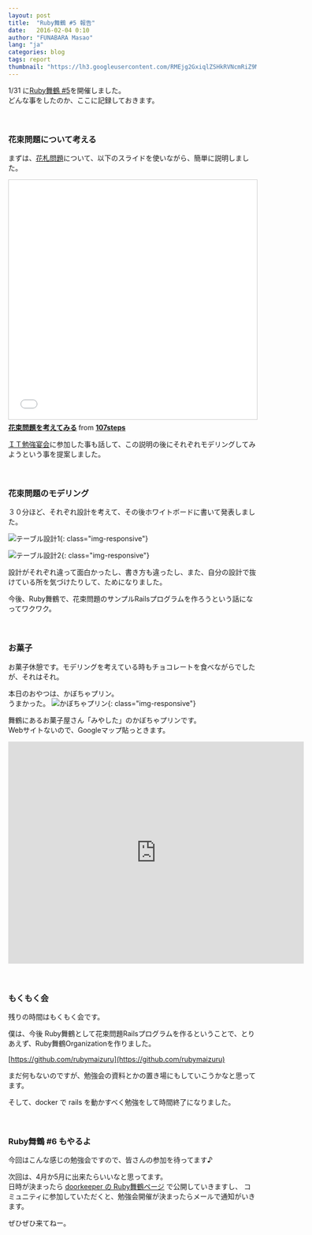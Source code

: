 ```yaml
---
layout: post
title:  "Ruby舞鶴 #5 報告"
date:   2016-02-04 0:10
author: "FUNABARA Masao"
lang: "ja"
categories: blog
tags: report
thumbnail: "https://lh3.googleusercontent.com/RMEjg2GxiqlZSHkRVNcmRiZ9MYs3rVS-hafsLHjsqPsFbAmEwKtnYlsVvupLHm3xYMMdmjEJqcVnameh3I1dvT6a_wQJUdH1DLd8GkZvsJCFjliHN5PPNBNmFh6U_WuZKOisbTFmRBL9ZPmKxX8ObmfB3hpRoeWbmq1zNlewDwk7SmQUsnw-9M-ga-sCXIbyRvua5h3BwP_z4PUOuWRb3piMbpZKi0lU0meG-0E7Cfkc13dvPFKFy-qeAvs5WQUoJDBCMbqzrSuJD0Z4voM0AW52Ns55ilsdkval73nTFNhyaowA75-CsOmlNYMPwheenVhhEDw8ICdqXgNJD5o1Db76DW6lBeeM4hIZErIajUoG0ZrmCjZy0Jdul4DyOugc3EJp5f4dCACocyzQ-dPkKCbne-kXnxfMs8qTMh_IiQzALnkm6fm1bMpnpFIZRI26xwuffeUJ5V1ulEFrvqzRi-qyiBxRRlF59lemz5R8CPFgm-r0FrXnVoJJXScyq-q9K6U1UJbkx93zWnaOWWyupMYzigVi6V_2QkMB0Qp8B-4uQOP5s3gPlPe56jGzAyiBwdgc=w501-h667-no"
---
```


1/31 に[Ruby舞鶴 #5](https://ruby-maizuru.doorkeeper.jp/events/36237)を開催しました。  
どんな事をしたのか、ここに記録しておきます。
<br><br><br>

### 花束問題について考える

まずは、[花札問題](http://www.benkyoenkai.org/2015/01/v12.html)について、以下のスライドを使いながら、簡単に説明しました。

<iframe src="//www.slideshare.net/slideshow/embed_code/key/31SDCw1kn2B1FI" width="595" height="485" frameborder="0" marginwidth="0" marginheight="0" scrolling="no" style="border:1px solid #CCC; border-width:1px; margin-bottom:5px; max-width: 100%;" allowfullscreen> </iframe> <div style="margin-bottom:5px"> <strong> <a href="//www.slideshare.net/107steps/ss-57690462" title="花束問題を考えてみる" target="_blank">花束問題を考えてみる</a> </strong> from <strong><a href="//www.slideshare.net/107steps" target="_blank">107steps</a></strong> </div>

[ＩＴ勉強宴会](http://www.benkyoenkai.org/)に参加した事も話して、この説明の後にそれぞれモデリングしてみようという事を提案しました。
<br><br><br>

### 花束問題のモデリング

３０分ほど、それぞれ設計を考えて、その後ホワイトボードに書いて発表しました。

![テーブル設計1](https://lh3.googleusercontent.com/_UgMDbZlqGFVmZJ-RZmz2-yJ0KbMMIk5Fn4JGCaweNuZlUIaFPfPkdrhF4D6TakDyaPbMcaaV4ijDTwQz0HIZ7wLg-kVx2dIDn3YjZC85EMW24Sbmq3oKVy90gN8OqKHw55uSk99LbIgxklIry-lD03Ll96yEL5ZSBl4pPQepIXvfGbLojGlye8HlTvGNKw-Bsc6zaeGqxzQt8TCumBxz6C_quRLEQJIFRwzHBVow68SZFOtN_MR_Hhp3qYKxp03Nj29JNevxTWVG0re9vbEcw-7oYE7dCD92xO-m_kuGUlhPVfBqfZsC8YNr2EMYOW1b8CQU-Nj5Fe8kmix3Z9vD56R2Sjx7_IYpPcQg-4VtXnG1_Y_001uxRBXrLo5jjoE81CzUJmQbMu0rJgWA7lAyOd_6oMS-cGjD2GuZQFLwzmOstM2ft2KzneGjNk0wezuB5guYd9Rr6TE5uF5N9wXHCKpUR7LY8WVEmNtrj0DWXTuIVO2SP3ylR3BG8u_9cCn_XbYUfSwG4xj2npwqqbJ6clANyC_7IvvpnwPoR_eFGxSwqLqj668u5EAz3bQVX0PfHth=w400-h380-no){: class="img-responsive"}

![テーブル設計2](https://lh3.googleusercontent.com/5TV3b7lXo7sCRXHsweS32H395ZcQ87klWy4gkenYTuYkIcQVq9Tw_HLH5H5ovhqThuo8xiARjYok808cEPM94sqD-WdrC44dVR2x_-fFCA0r1Pt9Vi0KqimzLmsXy-MQhPgQgP7H8Fg4usSdhS_aCQ8-H49EuXCE6SjfIqR-6A23TWX2w3LBKaN7gjgx2y62ZwhfhGGkqz_jlfYS2myY1sBcU11v7ahOxwM6i0g2azAyrxJskRZKGU2fCC-8zHwqdMmNPqdkMo4j9jq65XEbwgRLTD8VfgLYYVeOxEx6TYs2wBO2UsSzX9607WQ3B4yQHe0S9zGdgil8jRLEIq4NA68GHN-jy9Zeb-7tQ5O2mZGjB1SLjgtZ1gbu3Blsofb4IGopjyZZbYg6IGP4xLEkpNsxXu4dpn_FotVY4kMyRoPLvDkWkWd38AM3MFhDH793hSPQK9_YUcb2hMFhTwy6gZ6n8PG7KrK5e0mxUNL92RQGmfcyzevjJI4nNR1eJTdvRvEv53h9mCwOd1CbbOBVaDDa0jI7z2-PLGdxlRVNKZMdpbNhs09FIH1rl9I8mDSmxfB5=w400-h380-no){: class="img-responsive"}

設計がそれぞれ違って面白かったし、書き方も違ったし、また、自分の設計で抜けている所を気づけたりして、ためになりました。

今後、Ruby舞鶴で、花束問題のサンプルRailsプログラムを作ろうという話になってワクワク。
<br><br><br>

### お菓子

お菓子休憩です。モデリングを考えている時もチョコレートを食べながらでしたが、それはそれ。

本日のおやつは、かぼちゃプリン。  
うまかった。
![かぼちゃプリン](https://lh3.googleusercontent.com/RMEjg2GxiqlZSHkRVNcmRiZ9MYs3rVS-hafsLHjsqPsFbAmEwKtnYlsVvupLHm3xYMMdmjEJqcVnameh3I1dvT6a_wQJUdH1DLd8GkZvsJCFjliHN5PPNBNmFh6U_WuZKOisbTFmRBL9ZPmKxX8ObmfB3hpRoeWbmq1zNlewDwk7SmQUsnw-9M-ga-sCXIbyRvua5h3BwP_z4PUOuWRb3piMbpZKi0lU0meG-0E7Cfkc13dvPFKFy-qeAvs5WQUoJDBCMbqzrSuJD0Z4voM0AW52Ns55ilsdkval73nTFNhyaowA75-CsOmlNYMPwheenVhhEDw8ICdqXgNJD5o1Db76DW6lBeeM4hIZErIajUoG0ZrmCjZy0Jdul4DyOugc3EJp5f4dCACocyzQ-dPkKCbne-kXnxfMs8qTMh_IiQzALnkm6fm1bMpnpFIZRI26xwuffeUJ5V1ulEFrvqzRi-qyiBxRRlF59lemz5R8CPFgm-r0FrXnVoJJXScyq-q9K6U1UJbkx93zWnaOWWyupMYzigVi6V_2QkMB0Qp8B-4uQOP5s3gPlPe56jGzAyiBwdgc=w501-h667-no){: class="img-responsive"}

舞鶴にあるお菓子屋さん「みやした」のかぼちゃプリンです。  
Webサイトないので、Googleマップ貼っときます。  
<iframe src="https://www.google.com/maps/embed?pb=!1m14!1m8!1m3!1d4596.542146773468!2d135.32197804057316!3d35.44870075795563!3m2!1i1024!2i768!4f13.1!3m3!1m2!1s0x0%3A0x53c1bd614a7e955c!2z44G_44KE44GX44Gf!5e0!3m2!1sja!2sjp!4v1454510941770" width="600" height="450" frameborder="0" style="border:0" allowfullscreen></iframe>
<br><br><br>

### もくもく会

残りの時間はもくもく会です。

僕は、今後 Ruby舞鶴として花束問題Railsプログラムを作るということで、とりあえず、Ruby舞鶴Organizationを作りました。

[https://github.com/rubymaizuru](https://github.com/rubymaizuru)

まだ何もないのですが、勉強会の資料とかの置き場にもしていこうかなと思ってます。

そして、docker で rails を動かすべく勉強をして時間終了になりました。
<br><br><br>

### Ruby舞鶴 #6 もやるよ

今回はこんな感じの勉強会ですので、皆さんの参加を待ってます♪

次回は、4月か5月に出来たらいいなと思ってます。  
日時が決まったら [doorkeeper の Ruby舞鶴ページ](https://ruby-maizuru.doorkeeper.jp/) で公開していきますし、
コミュニティに参加していただくと、勉強会開催が決まったらメールで通知がいきます。

ぜひぜひ来てねー。
